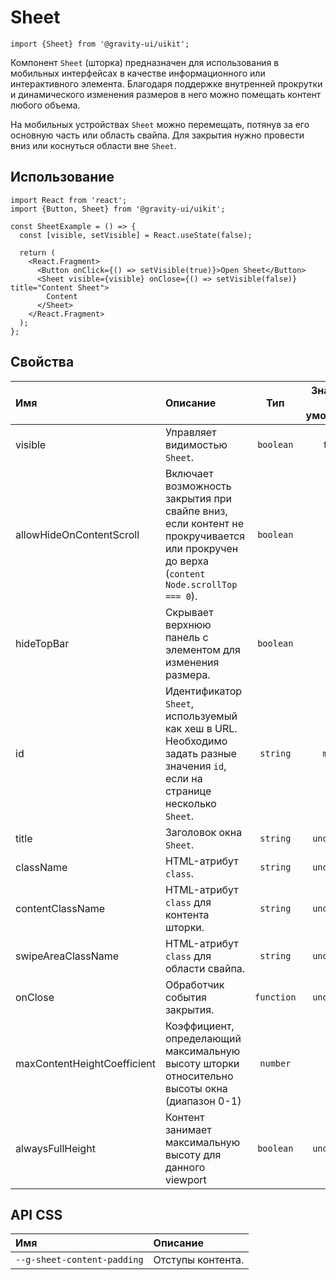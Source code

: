 <!--GITHUB_BLOCK-->

# Sheet

<!--/GITHUB_BLOCK-->

```tsx
import {Sheet} from '@gravity-ui/uikit';
```

Компонент `Sheet` (шторка) предназначен для использования в мобильных интерфейсах в качестве информационного или интерактивного элемента. Благодаря поддержке внутренней прокрутки и динамического изменения размеров в него можно помещать контент любого объема.

На мобильных устройствах `Sheet` можно перемещать, потянув за его основную часть или область свайпа. Для закрытия нужно провести вниз или коснуться области вне `Sheet`.

## Использование

```tsx
import React from 'react';
import {Button, Sheet} from '@gravity-ui/uikit';

const SheetExample = () => {
  const [visible, setVisible] = React.useState(false);

  return (
    <React.Fragment>
      <Button onClick={() => setVisible(true)}>Open Sheet</Button>
      <Sheet visible={visible} onClose={() => setVisible(false)} title="Content Sheet">
        Content
      </Sheet>
    </React.Fragment>
  );
};
```

## Свойства

| Имя                         | Описание                                                                                                                               |    Тип     | Значение по умолчанию |
| :-------------------------- | :------------------------------------------------------------------------------------------------------------------------------------- | :--------: | :-------------------: |
| visible                     | Управляет видимостью `Sheet`.                                                                                                          | `boolean`  |        `false`        |
| allowHideOnContentScroll    | Включает возможность закрытия при свайпе вниз, если контент не прокручивается или прокручен до верха (`content Node.scrollTop === 0`). | `boolean`  |        `true`         |
| hideTopBar                  | Скрывает верхнюю панель с элементом для изменения размера.                                                                             | `boolean`  |                       |
| id                          | Идентификатор `Sheet`, используемый как хеш в URL. Необходимо задать разные значения `id`, если на странице несколько `Sheet`.         |  `string`  |        `modal`        |
| title                       | Заголовок окна `Sheet`.                                                                                                                |  `string`  |      `undefined`      |
| className                   | HTML-атрибут `class`.                                                                                                                  |  `string`  |      `undefined`      |
| contentClassName            | HTML-атрибут `class` для контента шторки.                                                                                              |  `string`  |      `undefined`      |
| swipeAreaClassName          | HTML-атрибут `class` для области свайпа.                                                                                               |  `string`  |      `undefined`      |
| onClose                     | Обработчик события закрытия.                                                                                                           | `function` |      `undefined`      |
| maxContentHeightCoefficient | Коэффициент, определающий максимальную высоту шторки относительно высоты окна (диапазон 0-1)                                           |  `number`  |         `0.9`         |
| alwaysFullHeight            | Контент занимает максимальную высоту для данного viewport                                                                              | `boolean`  |      `undefined`      |

## API CSS

| Имя                         | Описание          |
| :-------------------------- | :---------------- |
| `--g-sheet-content-padding` | Отступы контента. |
